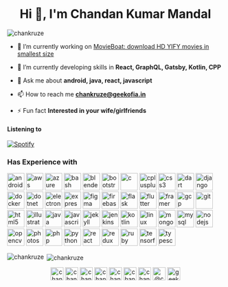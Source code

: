 <h1 align="center">Hi 👋, I'm Chandan Kumar Mandal</h1>
<p align="left"> <img src="https://komarev.com/ghpvc/?username=chankruze" alt="chankruze" /> </p>

- 🔭 I’m currently working on [MovieBoat: download HD YIFY movies in smallest size](https://github.com/chankruze/movie-boat)

- 🌱 I’m currently developing skills in **React, GraphQL, Gatsby, Kotlin, CPP**

- 💬 Ask me about **android, java, react, javascript**

- 📫 How to reach me **chankruze@geekofia.in**

- ⚡ Fun fact **Interested in your wife/girlfriends**

#### Listening to
[![Spotify](https://listening-on-spotify-hjin4cjng.vercel.app/api/spotify)](https://open.spotify.com/user/cvnkjxwnpwf7b6rz30etwbg90)

### Has Experience with
<p align="left"><img src="https://devicons.github.io/devicon/devicon.git/icons/android/android-original-wordmark.svg" alt="android" width="40" height="40"/> <img src="https://devicons.github.io/devicon/devicon.git/icons/amazonwebservices/amazonwebservices-original-wordmark.svg" alt="aws" width="40" height="40"/> <img src="https://www.vectorlogo.zone/logos/microsoft_azure/microsoft_azure-icon.svg" alt="azure" width="40" height="40"/> <img src="https://www.vectorlogo.zone/logos/gnu_bash/gnu_bash-icon.svg" alt="bash" width="40" height="40"/> <img src="https://download.blender.org/branding/community/blender_community_badge_white.svg" alt="blender" width="40" height="40"/> <img src="https://devicons.github.io/devicon/devicon.git/icons/bootstrap/bootstrap-plain.svg" alt="bootstrap" width="40" height="40"/> <img src="https://devicons.github.io/devicon/devicon.git/icons/c/c-original.svg" alt="c" width="40" height="40"/> <img src="https://devicons.github.io/devicon/devicon.git/icons/cplusplus/cplusplus-original.svg" alt="cplusplus" width="40" height="40"/> <img src="https://devicons.github.io/devicon/devicon.git/icons/css3/css3-original-wordmark.svg" alt="css3" width="40" height="40"/> <img src="https://www.vectorlogo.zone/logos/dartlang/dartlang-icon.svg" alt="dart" width="40" height="40"/> <img src="https://devicons.github.io/devicon/devicon.git/icons/django/django-original.svg" alt="django" width="40" height="40"/> <img src="https://devicons.github.io/devicon/devicon.git/icons/docker/docker-original-wordmark.svg" alt="docker" width="40" height="40"/> <img src="https://devicons.github.io/devicon/devicon.git/icons/dot-net/dot-net-original-wordmark.svg" alt="dotnet" width="40" height="40"/> <img src="https://devicons.github.io/devicon/devicon.git/icons/electron/electron-original.svg" alt="electron" width="40" height="40"/> <img src="https://devicons.github.io/devicon/devicon.git/icons/express/express-original-wordmark.svg" alt="express" width="40" height="40"/> <img src="https://www.vectorlogo.zone/logos/figma/figma-icon.svg" alt="figma" width="40" height="40"/> <img src="https://www.vectorlogo.zone/logos/firebase/firebase-icon.svg" alt="firebase" width="40" height="40"/> <img src="https://www.vectorlogo.zone/logos/pocoo_flask/pocoo_flask-icon.svg" alt="flask" width="40" height="40"/> <img src="https://www.vectorlogo.zone/logos/flutterio/flutterio-icon.svg" alt="flutter" width="40" height="40"/> <img src="https://www.vectorlogo.zone/logos/framer/framer-icon.svg" alt="framer" width="40" height="40"/> <img src="https://www.vectorlogo.zone/logos/google_cloud/google_cloud-icon.svg" alt="gcp" width="40" height="40"/> <img src="https://www.vectorlogo.zone/logos/git-scm/git-scm-icon.svg" alt="git" width="40" height="40"/> <img src="https://devicons.github.io/devicon/devicon.git/icons/html5/html5-original-wordmark.svg" alt="html5" width="40" height="40"/> <img src="https://www.vectorlogo.zone/logos/adobe_illustrator/adobe_illustrator-icon.svg" alt="illustrator" width="40" height="40"/> <img src="https://devicons.github.io/devicon/devicon.git/icons/java/java-original-wordmark.svg" alt="java" width="40" height="40"/> <img src="https://devicons.github.io/devicon/devicon.git/icons/javascript/javascript-original.svg" alt="javascript" width="40" height="40"/> <img src="https://www.vectorlogo.zone/logos/jekyllrb/jekyllrb-icon.svg" alt="jekyll" width="40" height="40"/> <img src="https://www.vectorlogo.zone/logos/jenkins/jenkins-icon.svg" alt="jenkins" width="40" height="40"/> <img src="https://www.vectorlogo.zone/logos/kotlinlang/kotlinlang-icon.svg" alt="kotlin" width="40" height="40"/> <img src="https://devicons.github.io/devicon/devicon.git/icons/linux/linux-original.svg" alt="linux" width="40" height="40"/> <img src="https://devicons.github.io/devicon/devicon.git/icons/mongodb/mongodb-original-wordmark.svg" alt="mongodb" width="40" height="40"/> <img src="https://devicons.github.io/devicon/devicon.git/icons/mysql/mysql-original-wordmark.svg" alt="mysql" width="40" height="40"/> <img src="https://devicons.github.io/devicon/devicon.git/icons/nodejs/nodejs-original-wordmark.svg" alt="nodejs" width="40" height="40"/> <img src="https://www.vectorlogo.zone/logos/opencv/opencv-icon.svg" alt="opencv" width="40" height="40"/> <img src="https://devicons.github.io/devicon/devicon.git/icons/photoshop/photoshop-plain.svg" alt="photoshop" width="40" height="40"/> <img src="https://devicons.github.io/devicon/devicon.git/icons/php/php-original.svg" alt="php" width="40" height="40"/> <img src="https://devicons.github.io/devicon/devicon.git/icons/python/python-original.svg" alt="python" width="40" height="40"/> <img src="https://devicons.github.io/devicon/devicon.git/icons/react/react-original-wordmark.svg" alt="react" width="40" height="40"/> <img src="https://devicons.github.io/devicon/devicon.git/icons/redux/redux-original.svg" alt="redux" width="40" height="40"/> <img src="https://devicons.github.io/devicon/devicon.git/icons/ruby/ruby-original-wordmark.svg" alt="ruby" width="40" height="40"/> <img src="https://www.vectorlogo.zone/logos/tensorflow/tensorflow-icon.svg" alt="tensorflow" width="40" height="40"/> <img src="https://devicons.github.io/devicon/devicon.git/icons/typescript/typescript-original.svg" alt="typescript" width="40" height="40"/></p><p><img align="left" src="https://github-readme-stats.vercel.app/api/top-langs/?username=chankruze&layout=compact&hide=html" alt="chankruze" /></p>

<p>&nbsp;<img align="center" src="https://github-readme-stats.vercel.app/api?username=chankruze&show_icons=true" alt="chankruze" /></p>

<p align="center">
<a href="https://codepen.io/chankruze" target="blank"><img align="center" src="https://cdn.jsdelivr.net/npm/simple-icons@3.0.1/icons/codepen.svg" alt="chankruze" height="30" width="30" /></a>
<a href="https://dev.to/chankruze" target="blank"><img align="center" src="https://cdn.jsdelivr.net/npm/simple-icons@3.0.1/icons/dev-dot-to.svg" alt="chankruze" height="30" width="30" /></a>
<a href="https://twitter.com/chankruze" target="blank"><img align="center" src="https://cdn.jsdelivr.net/npm/simple-icons@3.0.1/icons/twitter.svg" alt="chankruze" height="30" width="30" /></a>
<a href="https://linkedin.com/in/chankruze" target="blank"><img align="center" src="https://cdn.jsdelivr.net/npm/simple-icons@3.0.1/icons/linkedin.svg" alt="chankruze" height="30" width="30" /></a>
<a href="https://stackoverflow.com/users/chankruze" target="blank"><img align="center" src="https://cdn.jsdelivr.net/npm/simple-icons@3.0.1/icons/stackoverflow.svg" alt="chankruze" height="30" width="30" /></a>
<a href="https://fb.com/chankruze" target="blank"><img align="center" src="https://cdn.jsdelivr.net/npm/simple-icons@3.0.1/icons/facebook.svg" alt="chankruze" height="30" width="30" /></a>
<a href="https://instagram.com/chankruze" target="blank"><img align="center" src="https://cdn.jsdelivr.net/npm/simple-icons@3.0.1/icons/instagram.svg" alt="chankruze" height="30" width="30" /></a>
<a href="https://medium.com/@chankruze" target="blank"><img align="center" src="https://cdn.jsdelivr.net/npm/simple-icons@3.0.1/icons/medium.svg" alt="@chankruze" height="30" width="30" /></a>
<a href="https://www.youtube.com/c/geekofia" target="blank"><img align="center" src="https://cdn.jsdelivr.net/npm/simple-icons@3.0.1/icons/youtube.svg" alt="geekofia" height="30" width="30" /></a>
</p>
